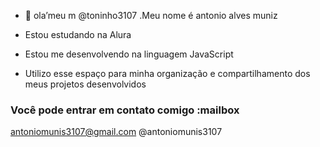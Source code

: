 - 👋 ola’meu m @toninho3107
  .Meu nome é antonio alves muniz

- Estou estudando na Alura
- Estou me desenvolvendo na linguagem JavaScript
- Utilizo esse espaço para minha organização e compartilhamento dos meus projetos desenvolvidos
### Você pode entrar em contato comigo :mailbox

antoniomunis3107@gmail.com
@antoniomunis3107

  


<!---
toninho3107/toninho3107 is a ✨ special ✨ repository because its `README.md` (this file) appears on your GitHub profile.
You can click the Preview link to take a look at your changes.
--->
